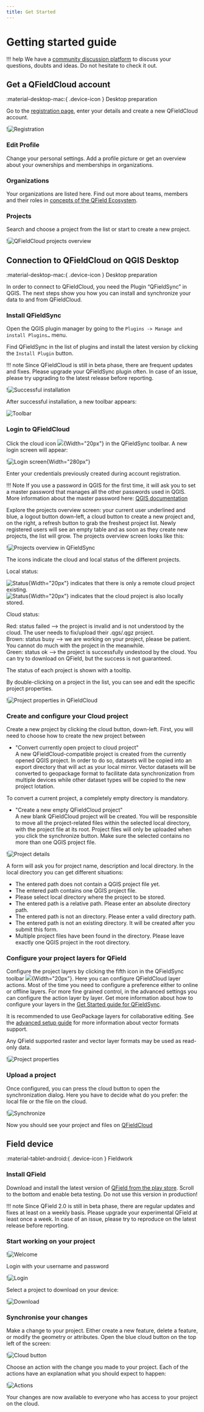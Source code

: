 ```yaml
---
title: Get Started
---
```


# Getting started guide

!!! help
    We have a [community discussion platform](https://github.com/opengisch/qfield/discussions) to discuss your questions, doubts and ideas. Do not hesitate to check it out.


## Get a QFieldCloud account
:material-desktop-mac:{ .device-icon } Desktop preparation

Go to the [registration page](https://app.qfield.cloud/accounts/signup/), enter your details and create a new QFieldCloud account.


!![Registration](../../assets/images/qfieldcloud_registration.png)


### Edit Profile 

Change your personal settings. Add a profile picture or get an overview about your ownerships and memberships in organizations. 
 

### Organizations 

Your organizations are listed here. Find out more about teams, members and their roles in [concepts of the QField Ecosystem](https://docs.qfield.org/reference/qfieldcloud/concepts/).

### Projects 

Search and choose a project from the list or start to create a new project.

!![QFieldCloud projects overview](../../assets/images/overview_projects_qfcloud.png)

## Connection to QFieldCloud on QGIS Desktop 
:material-desktop-mac:{ .device-icon } Desktop preparation


In order to connect to QFieldCloud, you need the Plugin “QFieldSync” in QGIS. The next steps show you how you can install and synchronize your data to and from QFieldCloud.  

### Install QFieldSync
Open the QGIS plugin manager by going to the `Plugins -> Manage and install Plugins…` menu. 

Find QFieldSync in the list of plugins and install the latest version by clicking the `Install Plugin` button.

!!! note
    Since QFieldCloud is still in beta phase, there are frequent updates and fixes. Please upgrade your QFieldSync plugin often. In case of an issue, please try upgrading to the latest release before reporting.

!![Successful installation](../../assets/images/install_qfieldsync.png)

After successful installation, a new toolbar appears:

![Toolbar](../../assets/images/qfieldsync_toolbar.png)

### Login to QFieldCloud

Click the cloud icon ![](../../assets/images/cloud.svg){Width="20px"} in the QFieldSync toolbar.
A new login screen will appear:

!![Login screen](../../assets/images/qfieldsync_login_dialog.png){Width="280px"}


Enter your credentials previously created during account registration.

!!! Note
    If you use a password in QGIS for the first time, it will ask you to set a master password that manages all the other passwords used in QGIS. More information about the master password here: [QGIS documentation](https://docs.qgis.org/3.4/en/docs/user_manual/auth_system/auth_overview.html#master-password)


Explore the projects overview screen: your current user underlined and blue, a logout button down-left, a cloud button to create a new project and, on the right, a refresh button to grab the freshest project list. Newly registered users will see an empty table and as soon as they create new projects, the list will grow. The projects overview screen looks like this:

!![Projects overview in QFieldSync](../../assets/images/project_overview_all_colors_tooltip.png)

The icons indicate the cloud and local status of the different projects. 

Local status:

![Status](../../assets/images/cloud_project_remote.svg){Width="20px"} indicates that there is only a remote cloud project existing.  
![Status](../../assets/images/cloud_project.svg){Width="20px"} indicates that the cloud project is also locally stored.

Cloud status:

Red: status failed —> the project is invalid and is not understood by the cloud. The user needs to fix/upload their .qgs/.qgz project.  
Brown: status busy —> we are working on your project, please be patient. You cannot do much with the project in the meanwhile.  
Green: status ok —> the project is successfully undestood by the cloud. You can try to download on QField, but the success is not guaranteed.

The status of each project is shown with a tooltip.

By double-clicking on a project in the list, you can see and edit the specific project properties.

!![Project properties in QFieldCloud](../../assets/images/project_properties_settings.png)


### Create and configure your Cloud project

Create a new project by clicking the cloud button, down-left. First, you will need to choose how to create the new project between

* "Convert currently open project to cloud project"  
A new QFieldCloud-compatible project is created from the currently opened QGIS project. In order to do so, datasets will be copied into an export directory that will act as your local mirror. Vector datasets will be converted to geopackage format to facilitate data synchronization from multiple devices while other dataset types will be copied to the new project lotation.

To convert a current project, a completely empty directory is mandatory.

* "Create a new empty QFieldCloud project"  
A new blank QFieldCloud project will be created. You will be responsible to move all the project-related files within the selected local directory, with the project file at its root. Project files will only be uploaded when you click the synchronize button. Make sure the selected contains no more than one QGIS project file.

!![Project details](../../assets/images/create_project.png)

A form will ask you for project name, description and local directory. In the local directory you can get different situations:

* The entered path does not contain a QGIS project file yet.
* The entered path contains one QGIS project file.
* Please select local directory where the project to be stored.
* The entered path is a relative path. Please enter an absolute directory path.
* The entered path is not an directory. Please enter a valid directory path.
* The entered path is not an existing directory. It will be created after you submit this form.
* Multiple project files have been found in the directory. Please leave exactly one QGIS project in the root directory.

### Configure your project layers for QField

Configure the project layers by clicking the fifth icon in the QFieldSync toolbar ![](../../assets/images/project_properties.svg){Width="20px"}. Here you can configure QFieldCloud layer actions. Most of the time you need to configure a preference either to online or offline layers. For more fine grained control, in the advanced settings you can configure the action layer by layer. Get more information about how to configure your layers in the [Get Started guide for QFieldSync](get-started-qfs.md).

It is recommended to use GeoPackage layers for collaborative editing. See the [advanced setup guide](advanced-setup.md) for more information about vector formats support.

Any QField supported raster and vector layer formats may be used as read-only data.

!![Project properties](../../assets/images/getting_started_project_properties.png)

### Upload a project
Once configured, you can press the cloud button to open the synchronization dialog. Here you have to decide what do you prefer: the local file or the file on the cloud.

!![Synchronize](../../assets/images/getting_started_synchronize.png)

Now you should see your project and files on [QFieldCloud](https://app.qfield.cloud/)

## Field device
:material-tablet-android:{ .device-icon } Fieldwork


### Install QField
Download and install the latest version of [QField from the play store](https://play.google.com/store/apps/details?id=ch.opengis.qfield_dev). Scroll to the bottom and enable beta testing.
Do not use this version in production!

!!! note
    Since QField 2.0 is still in beta phase, there are regular updates and fixes at least on a weekly basis. Please upgrade your experimental QField at least once a week. In case of an issue, please try to reproduce on the latest release before reporting.

### Start working on your project

!![Welcome](../../assets/images/getting_started_splashscreen.png)

Login with your username and password

!![Login](../../assets/images/getting_started_login.png)

Select a project to download on your device:

!![Download](../../assets/images/getting_started_download_project.png)


### Synchronise your changes
Make a change to your project. Either create a new feature, delete a feature, or modify the geometry or attributes.
Open the blue cloud button on the top left of the screen:

!![Cloud button](../../assets/images/getting_started_blue_button.png)

Choose an action with the change you made to your project. Each of the actions have an explanation what you should expect to happen:

!![Actions](../../assets/images/getting_started_actions.png)

Your changes are now available to everyone who has access to your project on the cloud.
